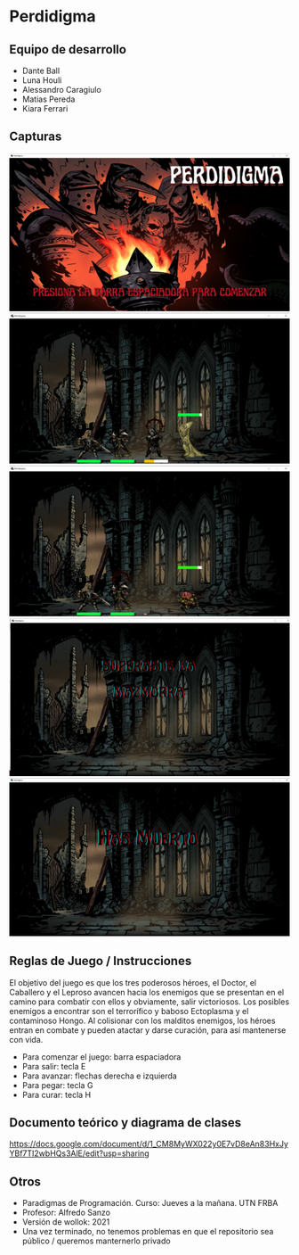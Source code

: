 # Perdidigma

## Equipo de desarrollo

- Dante Ball
- Luna Houli
- Alessandro Caragiulo
- Matias Pereda
- Kiara Ferrari

## Capturas

![intro](./instrucciones/intro.png)
![nivel1](./instrucciones/nivel-1.png)
![nivel2](./instrucciones/nivel-2.png)
![ganaste](./instrucciones/ganaste.png)
![perdiste](./instrucciones/perdiste.png)

## Reglas de Juego / Instrucciones

El objetivo del juego es que los tres poderosos héroes, el Doctor, el Caballero y el Leproso avancen hacia los enemigos que se presentan en el camino para combatir con ellos y obviamente, salir victoriosos. Los posibles enemigos a encontrar son el terrorífico y baboso Ectoplasma y el contaminoso Hongo. Al colisionar con los malditos enemigos, los héroes entran en combate y pueden atactar y darse curación, para así mantenerse con vida. 

- Para comenzar el juego: barra espaciadora
- Para salir: tecla E
- Para avanzar: flechas derecha e izquierda
- Para pegar: tecla G
- Para curar: tecla H

## Documento teórico y diagrama de clases

https://docs.google.com/document/d/1_CM8MyWX022y0E7vD8eAn83HxJyYBf7TI2wbHQs3AlE/edit?usp=sharing

## Otros

- Paradigmas de Programación. Curso: Jueves a la mañana. UTN FRBA
- Profesor: Alfredo Sanzo
- Versión de wollok: 2021
- Una vez terminado, no tenemos problemas en que el repositorio sea público / queremos manternerlo privado
